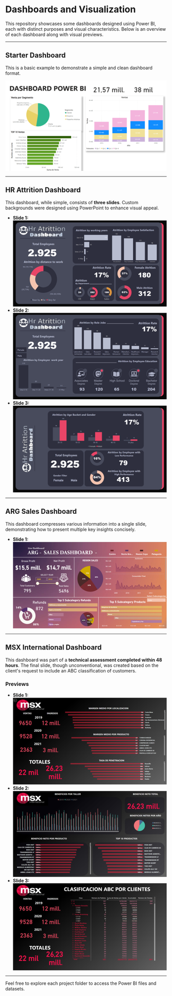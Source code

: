# Dashboards and Visualization

This repository showcases some dashboards designed using Power BI, each with distinct purposes and visual characteristics. Below is an overview of each dashboard along with visual previews.

---

## Starter Dashboard
This is a basic example to demonstrate a simple and clean dashboard format.

[![Starter Dashboard](Starter%20Dashboard/screenshot/SimpleDashboard.png)](Starter%20Dashboard/screenshot/SimpleDashboard.png)

---

## HR Attrition Dashboard 
This dashboard, while simple, consists of **three slides**. Custom backgrounds were designed using PowerPoint to enhance visual appeal.

- **Slide 1:** [![HR Attrition Dashboard Slide 1](Hr%20Attrition%20Dashboard/screenshots/Main.png)](Hr%20Attrition%20Dashboard/screenshots/Main.png)
- **Slide 2:** [![HR Attrition Dashboard Slide 2](Hr%20Attrition%20Dashboard/screenshots/JobRole.png)](Hr%20Attrition%20Dashboard/screenshots/JobRole.png)
- **Slide 3:** [![HR Attrition Dashboard Slide 3](Hr%20Attrition%20Dashboard/screenshots/Agebucket.png)](Hr%20Attrition%20Dashboard/screenshots/AgeBucket.png)

---

## ARG Sales Dashboard
This dashboard compresses various information into a single slide, demonstrating how to present multiple key insights concisely.

- **Slide 1:** [![ARG Sales Dashboard](ARG%20Sales%20DashBoard/screenshot/ARG%20dashboard.png)](ARG%20Sales%20Dashboard/screenshot/ARG%20dashboard.png)

---

## MSX International Dashboard
This dashboard was part of a **technical assessment completed within 48 hours**. The final slide, though unconventional, was created based on the client's request to include an ABC classification of customers.

### Previews
- **Slide 1:** [![MSX Dashboard Slide 1](MSX%20international%20Dashboard/screenshots/MSX_dashboard1.png)](MSX%20international%20Dashboard/screenshots/MSX_dashboard1.png)
- **Slide 2:** [![MSX Dashboard Slide 2](MSX%20international%20Dashboard/screenshots/MSX_dashboard2.png)](MSX%20international%20Dashboard/screenshots/MSX_dashboard2.png)
- **Slide 3:** [![MSX Dashboard Slide 3](MSX%20international%20Dashboard/screenshots/MSX_dashboard3.png)](MSX%20international%20Dashboard/screenshots/MSX_dashboard3.png)

---

Feel free to explore each project folder to access the Power BI files and datasets.
